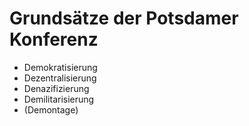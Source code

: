 # Grundsätze der Potsdamer Konferenz

* Demokratisierung
* Dezentralisierung
* Denazifizierung
* Demilitarisierung
* (Demontage)


